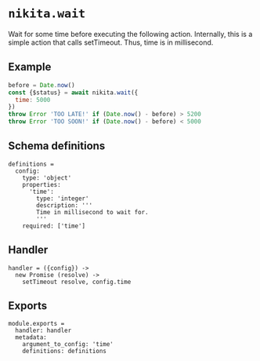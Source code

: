 
# `nikita.wait`

Wait for some time before executing the following action. Internally, this is a
simple action that calls setTimeout. Thus, time is in millisecond.

## Example

```js
before = Date.now()
const {$status} = await nikita.wait({
  time: 5000
})
throw Error 'TOO LATE!' if (Date.now() - before) > 5200
throw Error 'TOO SOON!' if (Date.now() - before) < 5000
```

## Schema definitions

    definitions =
      config:
        type: 'object'
        properties:
          'time':
            type: 'integer'
            description: '''
            Time in millisecond to wait for.
            '''
        required: ['time']

## Handler

    handler = ({config}) ->
      new Promise (resolve) ->
        setTimeout resolve, config.time

## Exports

    module.exports =
      handler: handler
      metadata:
        argument_to_config: 'time'
        definitions: definitions
